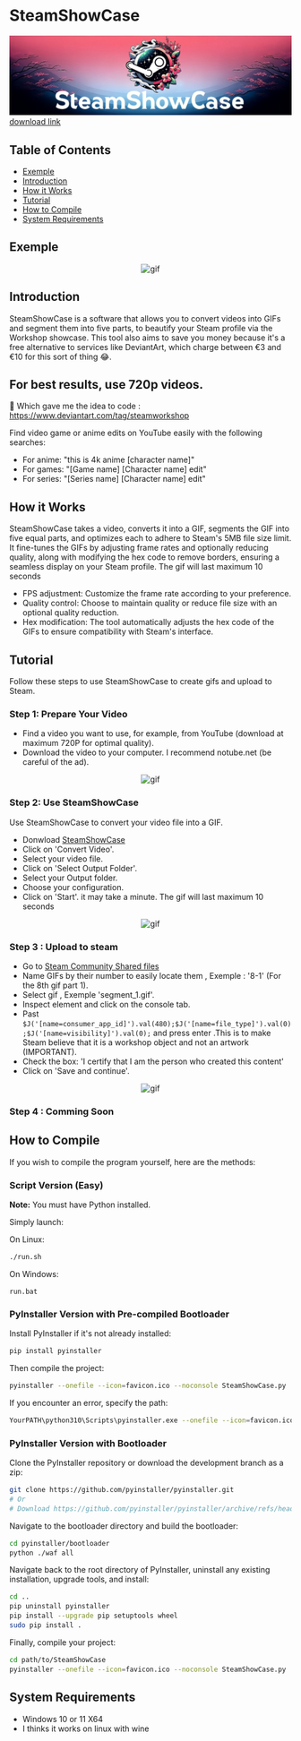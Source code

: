 # SteamShowCase
![](Resources/Banner.png)
[download link](https://github.com/RylexOff/SteamShowCase/releases/download/1.0.0/SteamShowCase.exe)

## Table of Contents
- [Exemple](#exemple)
- [Introduction](#introduction)
- [How it Works](#how-it-works)
- [Tutorial](#tutorial)
- [How to Compile](#how-to-compile)
- [System Requirements](#system-requirements)

## Exemple
<p align="center">
  <img src="https://github.com/RylexOff/SteamShowCase/blob/main/Resources/Preview.gif" alt="gif" />
</p>

## Introduction
SteamShowCase is a software that allows you to convert videos into GIFs and segment them into five parts, to beautify your Steam profile via the Workshop showcase.
This tool also aims to save you money because it's a free alternative to services like DeviantArt, which charge between €3 and €10 for this sort of thing 😂.

<h2>For best results, use 720p videos.</h2>

💫 Which gave me the idea to code : https://www.deviantart.com/tag/steamworkshop

Find video game or anime edits on YouTube easily with the following searches:
- For anime: "this is 4k anime [character name]"
- For games: "[Game name] [Character name] edit"
- For series: "[Series name] [Character name] edit"

## How it Works
SteamShowCase takes a video, converts it into a GIF, segments the GIF into five equal parts, and optimizes each to adhere to Steam's 5MB file size limit. It fine-tunes the GIFs by adjusting frame rates and optionally reducing quality, along with modifying the hex code to remove borders, ensuring a seamless display on your Steam profile. The gif will last maximum 10 seconds

  - FPS adjustment: Customize the frame rate according to your preference.
  - Quality control: Choose to maintain quality or reduce file size with an optional quality reduction.
  - Hex modification: The tool automatically adjusts the hex code of the GIFs to ensure compatibility with Steam's interface.

## Tutorial
Follow these steps to use SteamShowCase to create gifs and upload to Steam.

### Step 1: Prepare Your Video

- Find a video you want to use, for example, from YouTube (download at maximum 720P for optimal quality).
- Download the video to your computer. I recommend notube.net (be careful of the ad).

<p align="center">
  <img src="https://github.com/RylexOff/SteamShowCase/blob/main/Resources/Step%201.gif" alt="gif" />
</p>

### Step 2: Use SteamShowCase
Use SteamShowCase to convert your video file into a GIF.

- Donwload [SteamShowCase](https://github.com/RylexOff/SteamShowCase/releases/tag/1.0.0)
- Click on 'Convert Video'.
- Select your video file.
- Click on 'Select Output Folder'.
- Select your Output folder.
- Choose your configuration.
- Click on 'Start'. it may take a minute. The gif will last maximum 10 seconds

<p align="center">
  <img src="https://github.com/RylexOff/SteamShowCase/blob/main/Resources/Step%202.gif" alt="gif" />
</p>

### Step 3 : Upload to steam

- Go to [Steam Community Shared files](https://steamcommunity.com/sharedfiles/edititem/767/3/)
- Name GIFs by their number to easily locate them , Exemple : '8-1' (For the 8th gif part 1).
- Select gif , Exemple 'segment_1.gif'.
- Inspect element and click on the console tab.
- Past ```$J('[name=consumer_app_id]').val(480);$J('[name=file_type]').val(0);$J('[name=visibility]').val(0);``` and press enter .This is to make Steam believe that it is a workshop object and not an artwork (IMPORTANT).
- Check the box: 'I certify that I am the person who created this content'
- Click on 'Save and continue'.

<p align="center">
  <img src="https://github.com/RylexOff/SteamShowCase/blob/main/Resources/Step%203.gif" alt="gif" />
</p>

### Step 4 : Comming Soon

## How to Compile

If you wish to compile the program yourself, here are the methods:

### Script Version (Easy)

**Note:** You must have Python installed.

Simply launch:

On Linux:
```bash
./run.sh
```

On Windows:
```batch
run.bat
```

### PyInstaller Version with Pre-compiled Bootloader

Install PyInstaller if it's not already installed:
```bash
pip install pyinstaller
```

Then compile the project:
```bash
pyinstaller --onefile --icon=favicon.ico --noconsole SteamShowCase.py
```
If you encounter an error, specify the path:
```bash
YourPATH\python310\Scripts\pyinstaller.exe --onefile --icon=favicon.ico --add-data "SteamShowCaseLogo.png;." --distpath . --noconsole SteamShowCase.py
```

### PyInstaller Version with Bootloader

Clone the PyInstaller repository or download the development branch as a zip:
```bash
git clone https://github.com/pyinstaller/pyinstaller.git
# Or
# Download https://github.com/pyinstaller/pyinstaller/archive/refs/heads/develop.zip and extract it into a folder
```

Navigate to the bootloader directory and build the bootloader:
```bash
cd pyinstaller/bootloader
python ./waf all
```

Navigate back to the root directory of PyInstaller, uninstall any existing installation, upgrade tools, and install:
```bash
cd ..
pip uninstall pyinstaller
pip install --upgrade pip setuptools wheel
sudo pip install .
```

Finally, compile your project:
```bash
cd path/to/SteamShowCase
pyinstaller --onefile --icon=favicon.ico --noconsole SteamShowCase.py
```

## System Requirements
- Windows 10 or 11 X64
- I thinks it works on linux with wine


